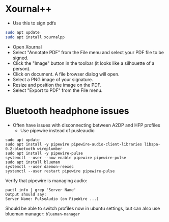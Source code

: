 # Xournal++
- Use this to sign pdfs
```bash
sudo apt update
sudo apt install xournalpp
```
- Open Xournal
- Select "Annotate PDF" from the File menu and select your PDF file to be signed.
- Click the "Image" button in the toolbar (it looks like a silhouette of a person).
- Click on document. A file browser dialog will open.
- Select a PNG image of your signature.
- Resize and position the image on the PDF.
- Select "Export to PDF" from the File menu.

# Bluetooth headphone issues
- Often have issues with disconnecting between A2DP and HFP profiles
    - Use pipewire instead of pusleaudio
```
sudo apt update
sudo apt install -y pipewire pipewire-audio-client-libraries libspa-0.2-bluetooth wireplumber
sudo apt install -y pipewire-pulse
systemctl --user --now enable pipewire pipewire-pulse
sudo apt install blueman
systemctl --user daemon-reexec
systemctl --user restart pipewire pipewire-pulse
```
Verify that pipewire is managing audio:
```
pactl info | grep 'Server Name'
Output should say:
Server Name: PulseAudio (on PipeWire ...)
```
Should be able to switch profiles now in ubuntu settings, but can also use blueman manager: `blueman-manager`